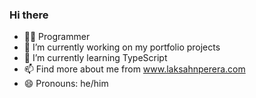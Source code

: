 ### Hi there 
- 👨‍💻 Programmer
- 🔭 I’m currently working on my portfolio projects
- 🌱 I’m currently learning TypeScript
- 📫 Find more about me from www.laksahnperera.com
- 😄 Pronouns: he/him
